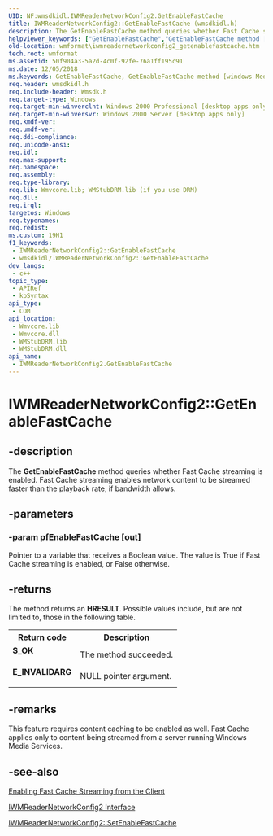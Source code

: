 ```yaml
---
UID: NF:wmsdkidl.IWMReaderNetworkConfig2.GetEnableFastCache
title: IWMReaderNetworkConfig2::GetEnableFastCache (wmsdkidl.h)
description: The GetEnableFastCache method queries whether Fast Cache streaming is enabled. Fast Cache streaming enables network content to be streamed faster than the playback rate, if bandwidth allows.
helpviewer_keywords: ["GetEnableFastCache","GetEnableFastCache method [windows Media Format]","GetEnableFastCache method [windows Media Format]","IWMReaderNetworkConfig2 interface","IWMReaderNetworkConfig2 interface [windows Media Format]","GetEnableFastCache method","IWMReaderNetworkConfig2.GetEnableFastCache","IWMReaderNetworkConfig2::GetEnableFastCache","IWMReaderNetworkConfig2GetEnableFastCache","wmformat.iwmreadernetworkconfig2_getenablefastcache","wmsdkidl/IWMReaderNetworkConfig2::GetEnableFastCache"]
old-location: wmformat\iwmreadernetworkconfig2_getenablefastcache.htm
tech.root: wmformat
ms.assetid: 50f904a3-5a2d-4c0f-92fe-76a1ff195c91
ms.date: 12/05/2018
ms.keywords: GetEnableFastCache, GetEnableFastCache method [windows Media Format], GetEnableFastCache method [windows Media Format],IWMReaderNetworkConfig2 interface, IWMReaderNetworkConfig2 interface [windows Media Format],GetEnableFastCache method, IWMReaderNetworkConfig2.GetEnableFastCache, IWMReaderNetworkConfig2::GetEnableFastCache, IWMReaderNetworkConfig2GetEnableFastCache, wmformat.iwmreadernetworkconfig2_getenablefastcache, wmsdkidl/IWMReaderNetworkConfig2::GetEnableFastCache
req.header: wmsdkidl.h
req.include-header: Wmsdk.h
req.target-type: Windows
req.target-min-winverclnt: Windows 2000 Professional [desktop apps only],Windows Media Format 9 Series SDK, or later versions of the SDK
req.target-min-winversvr: Windows 2000 Server [desktop apps only]
req.kmdf-ver: 
req.umdf-ver: 
req.ddi-compliance: 
req.unicode-ansi: 
req.idl: 
req.max-support: 
req.namespace: 
req.assembly: 
req.type-library: 
req.lib: Wmvcore.lib; WMStubDRM.lib (if you use DRM)
req.dll: 
req.irql: 
targetos: Windows
req.typenames: 
req.redist: 
ms.custom: 19H1
f1_keywords:
 - IWMReaderNetworkConfig2::GetEnableFastCache
 - wmsdkidl/IWMReaderNetworkConfig2::GetEnableFastCache
dev_langs:
 - c++
topic_type:
 - APIRef
 - kbSyntax
api_type:
 - COM
api_location:
 - Wmvcore.lib
 - Wmvcore.dll
 - WMStubDRM.lib
 - WMStubDRM.dll
api_name:
 - IWMReaderNetworkConfig2.GetEnableFastCache
---
```


# IWMReaderNetworkConfig2::GetEnableFastCache


## -description

The <b>GetEnableFastCache</b> method queries whether Fast Cache streaming is enabled. Fast Cache streaming enables network content to be streamed faster than the playback rate, if bandwidth allows.

## -parameters

### -param pfEnableFastCache [out]

Pointer to a variable that receives a Boolean value. The value is True if Fast Cache streaming is enabled, or False otherwise.

## -returns

The method returns an <b>HRESULT</b>. Possible values include, but are not limited to, those in the following table.

<table>
<tr>
<th>Return code</th>
<th>Description</th>
</tr>
<tr>
<td width="40%">
<dl>
<dt><b>S_OK</b></dt>
</dl>
</td>
<td width="60%">
The method succeeded.

</td>
</tr>
<tr>
<td width="40%">
<dl>
<dt><b>E_INVALIDARG</b></dt>
</dl>
</td>
<td width="60%">
NULL pointer argument.

</td>
</tr>
</table>

## -remarks

This feature requires content caching to be enabled as well. Fast Cache applies only to content being streamed from a server running Windows Media Services.

## -see-also

<a href="https://docs.microsoft.com/windows/desktop/wmformat/enabling-fast-cache-streaming-from-the-client">Enabling Fast Cache Streaming from the Client</a>



<a href="https://docs.microsoft.com/windows/desktop/api/wmsdkidl/nn-wmsdkidl-iwmreadernetworkconfig2">IWMReaderNetworkConfig2 Interface</a>



<a href="https://docs.microsoft.com/windows/desktop/api/wmsdkidl/nf-wmsdkidl-iwmreadernetworkconfig2-setenablefastcache">IWMReaderNetworkConfig2::SetEnableFastCache</a>

